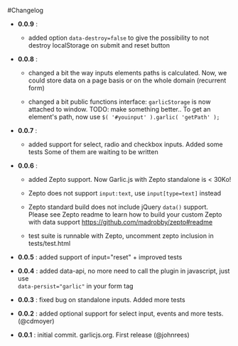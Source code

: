 #Changelog

* **0.0.9** : 
    
    - added option `data-destroy=false` to give the possibility to not destroy
      localStorage on submit and reset button

* **0.0.8** : 

    - changed a bit the way inputs elements paths is calculated. Now, we
      could store data on a page basis or on the whole domain (recurrent form)

    - changed a bit public functions interface:
      `garlicStorage` is now attached to window. TODO: make something better..
      To get an element's path, now use `$( '#youinput' ).garlic( 'getPath' );`

* **0.0.7** : 

    - added support for select, radio and checkbox inputs. Added some tests
      Some of them are waiting to be written

* **0.0.6** : 
    
    - added Zepto support. Now Garlic.js with Zepto standalone is < 30Ko! 
 
    - Zepto does not support `input:text`, use `input[type=text]` instead  

    - Zepto standard build does not include jQuery `data()` support.  
      Please see Zepto readme to learn how to build your custom Zepto  
      with data support https://github.com/madrobby/zepto#readme  

    - test suite is runnable with Zepto, uncomment zepto inclusion in
      tests/test.html

* **0.0.5** : added support of input="reset" + improved tests

* **0.0.4** : added data-api, no more need to call the plugin in javascript, just use  
              `data-persist="garlic"` in your form tag

* **0.0.3** : fixed bug on standalone inputs. Added more tests

* **0.0.2** : added optional support for select input, events and more tests. (@cdmoyer)

* **0.0.1** : initial commit. garlicjs.org. First release (@johnrees)